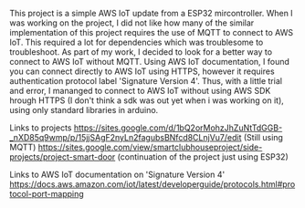 This project is a simple AWS IoT update from a ESP32 mircontroller. When I was working on the project, I did not like how many of the similar implementation of this project requires the use of MQTT to connect to AWS IoT. This required a lot for dependencies which was troublesome to troubleshoot. As part of my work, I decided to look for a better way to connect to AWS IoT without MQTT. Using AWS IoT documentation, I found you can connect directly to AWS IoT using HTTPS, however it requires authentication protocol label 'Signature Version 4'. Thus, with a little trial and error, I mananged to connect to AWS IoT without using AWS SDK hrough HTTPS (I don't think a sdk was out yet when i was working on it), using only standard libraries in arduino.

Links to projects
https://sites.google.com/d/1bQ2orMohzJhZuNtTdGGB-_nXD85q9wmp/p/15jjSAgF2nyLn2fagubsBNfcd8CLnjVu7/edit (Still using MQTT)
https://sites.google.com/view/smartclubhouseproject/side-projects/project-smart-door (continuation of the project just using ESP32)

Links to AWS IoT documentation on 'Signature Version 4'
https://docs.aws.amazon.com/iot/latest/developerguide/protocols.html#protocol-port-mapping

